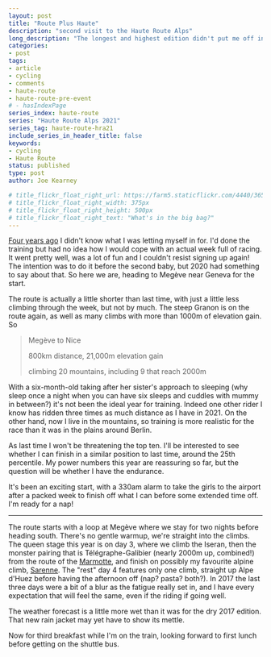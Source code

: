 ```yaml
---
layout: post
title: "Route Plus Haute"
description: "second visit to the Haute Route Alps"
long_description: "The longest and highest edition didn't put me off in 2017, so I'm back for their 10th anniversary."
categories:
- post
tags:
- article
- cycling
- comments
- haute-route
- haute-route-pre-event
# - hasIndexPage
series_index: haute-route
series: "Haute Route Alps 2021"
series_tag: haute-route-hra21
include_series_in_header_title: false
keywords:
- cycling
- Haute Route
status: published
type: post
author: Joe Kearney

# title_flickr_float_right_url: https://farm5.staticflickr.com/4440/36509963641_d249456851.jpg
# title_flickr_float_right_width: 375px
# title_flickr_float_right_height: 500px
# title_flickr_float_right_text: "What's in the big bag?"
---
```


[Four years ago](/haute-route) I didn't know what I was letting myself in for. I'd done the training but had no idea how I would cope with an actual week full of racing. It went pretty well, was a lot of fun and I couldn't resist signing up again! The intention was to do it before the second baby, but 2020 had something to say about that. So here we are, heading to Megève near Geneva for the start.

The route is actually a little shorter than last time, with just a little less climbing through the week, but not by much. The steep Granon is on the route again, as well as many climbs with more than 1000m of elevation gain. So

> Megève to Nice
>
> 800km distance, 21,000m elevation gain
>
> climbing 20 mountains, including 9 that reach 2000m

With a six-month-old taking after her sister's approach to sleeping (why sleep once a night when you can have six sleeps and cuddles with mummy in between?) it's not been the ideal year for training. Indeed one other rider I know has ridden three times as much distance as I have in 2021. On the other hand, now I live in the mountains, so training is more realistic for the race than it was in the plains around Berlin.

As last time I won't be threatening the top ten. I'll be interested to see whether I can finish in a similar position to last time, around the 25th percentile. My power numbers this year are reassuring so far, but the question will be whether I have the endurance.

It's been an exciting start, with a 330am alarm to take the girls to the airport after a packed week to finish off what I can before some extended time off. I'm ready for a nap!

***

The route starts with a loop at Megève where we stay for two nights before heading south. There's no gentle warmup, we're straight into the climbs. The queen stage this year is on day 3, where we climb the Iseran, then the monster pairing that is Télégraphe-Galibier (nearly 2000m up, combined!) from the route of the [Marmotte](/posts/marmotte-2017), and finish on possibly my favourite alpine climb, [Sarenne](/posts/hra-2017-stage-3). The "rest" day 4 features only one climb, straight up Alpe d'Huez before having the afternoon off (nap? pasta? both?). In 2017 the last three days were a bit of a blur as the fatigue really set in, and I have every expectation that will feel the same, even if the riding if going well.

The weather forecast is a little more wet than it was for the dry 2017 edition. That new rain jacket may yet have to show its mettle.

Now for third breakfast while I'm on the train, looking forward to first lunch before getting on the shuttle bus.
